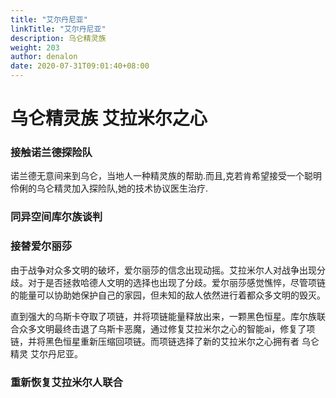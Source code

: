 ```yaml
---
title: "艾尔丹尼亚"
linkTitle: "艾尔丹尼亚"
description: 乌仑精灵族
weight: 203
author: denalon
date: 2020-07-31T09:01:40+08:00
---
```


# 乌仑精灵族 艾拉米尔之心


### 接触诺兰德探险队

诺兰德无意间来到乌仑，当地人一种精灵族的帮助.而且,克若肯希望接受一个聪明伶俐的乌仑精灵加入探险队,她的技术协议医生治疗.


### 同异空间库尔族谈判

### 接替爱尔丽莎

由于战争对众多文明的破坏，爱尔丽莎的信念出现动摇。艾拉米尔人对战争出现分歧。对于是否拯救哈德人文明的选择也出现了分歧。爱尔丽莎感觉憔悴，尽管项链的能量可以协助她保护自己的家园，但未知的敌人依然进行着都众多文明的毁灭。

直到强大的乌斯卡夺取了项链，并将项链能量释放出来，一颗黑色恒星。库尔族联合众多文明最终击退了乌斯卡恶魔，通过修复艾拉米尔之心的智能ai，修复了项链，并将黑色恒星重新压缩回项链。而项链选择了新的艾拉米尔之心拥有者 乌仑精灵 艾尔丹尼亚。

### 重新恢复艾拉米尔人联合